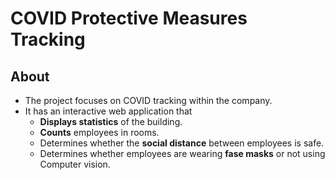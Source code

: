 #  COVID Protective Measures Tracking

## About 
- The project focuses on COVID tracking within the company.
- It has an interactive web application that
  -  **Displays statistics** of the building.
  -  **Counts** employees in rooms.
  -  Determines whether the **social distance** between employees is safe.
  -  Determines whether employees are wearing **fase masks** or not using Computer vision.
